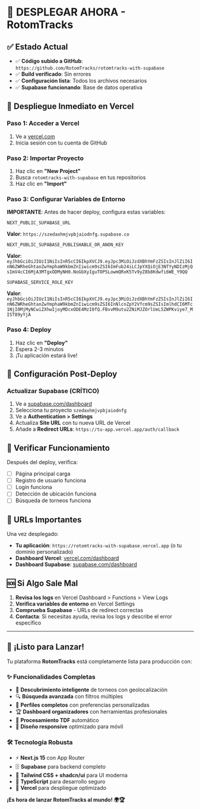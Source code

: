 # 🚀 DESPLEGAR AHORA - RotomTracks

## ✅ Estado Actual
- ✅ **Código subido a GitHub**: `https://github.com/RotomTracks/rotomtracks-with-supabase`
- ✅ **Build verificado**: Sin errores
- ✅ **Configuración lista**: Todos los archivos necesarios
- ✅ **Supabase funcionando**: Base de datos operativa

## 🎯 Despliegue Inmediato en Vercel

### Paso 1: Acceder a Vercel
1. Ve a [vercel.com](https://vercel.com)
2. Inicia sesión con tu cuenta de GitHub

### Paso 2: Importar Proyecto
1. Haz clic en **"New Project"**
2. Busca `rotomtracks-with-supabase` en tus repositorios
3. Haz clic en **"Import"**

### Paso 3: Configurar Variables de Entorno
**IMPORTANTE**: Antes de hacer deploy, configura estas variables:

```
NEXT_PUBLIC_SUPABASE_URL
```
**Valor**: `https://szedaxhmjvpbjaiodnfg.supabase.co`

```
NEXT_PUBLIC_SUPABASE_PUBLISHABLE_OR_ANON_KEY
```
**Valor**: `eyJhbGciOiJIUzI1NiIsInR5cCI6IkpXVCJ9.eyJpc3MiOiJzdXBhYmFzZSIsInJlZiI6InN6ZWRheGhtanZwYmphaW9kbmZnIiwicm9sZSI6ImFub24iLCJpYXQiOjE3NTYyNDIzMjQsImV4cCI6MjA3MTgxODMyNH0.NoGbXyIguTOPSLowmQRxK5Tv9yZ8b8Kdwfi6WE_Y9QQ`

```
SUPABASE_SERVICE_ROLE_KEY
```
**Valor**: `eyJhbGciOiJIUzI1NiIsInR5cCI6IkpXVCJ9.eyJpc3MiOiJzdXBhYmFzZSIsInJlZiI6InN6ZWRheGhtanZwYmphaW9kbmZnIiwicm9sZSI6InNlcnZpY2Vfcm9sZSIsImlhdCI6MTc1NjI0MjMyNCwiZXhwIjoyMDcxODE4MzI0fQ.FBvvM9utu2ZNiMJZOrlUeL5ZWPKviye7_MIST89yYjA`

### Paso 4: Deploy
1. Haz clic en **"Deploy"**
2. Espera 2-3 minutos
3. ¡Tu aplicación estará live!

## 🔧 Configuración Post-Deploy

### Actualizar Supabase (CRÍTICO)
1. Ve a [supabase.com/dashboard](https://supabase.com/dashboard)
2. Selecciona tu proyecto `szedaxhmjvpbjaiodnfg`
3. Ve a **Authentication > Settings**
4. Actualiza **Site URL** con tu nueva URL de Vercel
5. Añade a **Redirect URLs**: `https://tu-app.vercel.app/auth/callback`

## 🧪 Verificar Funcionamiento

Después del deploy, verifica:
- [ ] Página principal carga
- [ ] Registro de usuario funciona
- [ ] Login funciona
- [ ] Detección de ubicación funciona
- [ ] Búsqueda de torneos funciona

## 📱 URLs Importantes

Una vez desplegado:
- **Tu aplicación**: `https://rotomtracks-with-supabase.vercel.app` (o tu dominio personalizado)
- **Dashboard Vercel**: [vercel.com/dashboard](https://vercel.com/dashboard)
- **Dashboard Supabase**: [supabase.com/dashboard](https://supabase.com/dashboard)

## 🆘 Si Algo Sale Mal

1. **Revisa los logs** en Vercel Dashboard > Functions > View Logs
2. **Verifica variables de entorno** en Vercel Settings
3. **Comprueba Supabase** - URLs de redirect correctas
4. **Contacta**: Si necesitas ayuda, revisa los logs y describe el error específico

---

## 🎉 ¡Listo para Lanzar!

Tu plataforma **RotomTracks** está completamente lista para producción con:

### ✨ **Funcionalidades Completas**
- 🎯 **Descubrimiento inteligente** de torneos con geolocalización
- 🔍 **Búsqueda avanzada** con filtros múltiples
- 👤 **Perfiles completos** con preferencias personalizadas
- 🏆 **Dashboard organizadores** con herramientas profesionales
- 📁 **Procesamiento TDF** automático
- 📱 **Diseño responsive** optimizado para móvil

### 🛠 **Tecnología Robusta**
- ⚡ **Next.js 15** con App Router
- 🗄️ **Supabase** para backend completo
- 🎨 **Tailwind CSS + shadcn/ui** para UI moderna
- 📝 **TypeScript** para desarrollo seguro
- 🚀 **Vercel** para despliegue optimizado

**¡Es hora de lanzar RotomTracks al mundo! 🌍🏆**